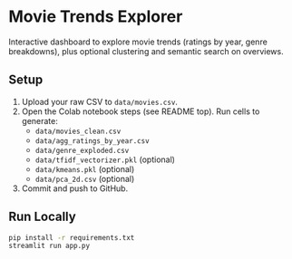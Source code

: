 # Movie Trends Explorer

Interactive dashboard to explore movie trends (ratings by year, genre breakdowns), plus optional clustering and semantic search on overviews.

## Setup

1. Upload your raw CSV to `data/movies.csv`.
2. Open the Colab notebook steps (see README top). Run cells to generate:
   - `data/movies_clean.csv`
   - `data/agg_ratings_by_year.csv`
   - `data/genre_exploded.csv`
   - `data/tfidf_vectorizer.pkl` (optional)
   - `data/kmeans.pkl` (optional)
   - `data/pca_2d.csv` (optional)
3. Commit and push to GitHub.

## Run Locally

```bash
pip install -r requirements.txt
streamlit run app.py
